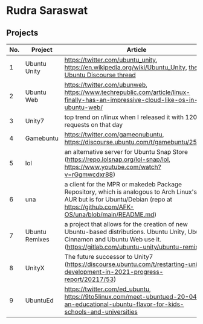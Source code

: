 # Rudra Saraswat

## Projects

| No. | Project | Article |
| --- | ------- | ------- |
| 1 | Ubuntu Unity | https://twitter.com/ubuntu_unity, https://en.wikipedia.org/wiki/Ubuntu_Unity, [the old Ubuntu Discourse thread](https://discourse.ubuntu.com/t/ubuntu-unity-remix-20-04/15968) |
| 2 | Ubuntu Web | https://twitter.com/ubunweb, https://www.techrepublic.com/article/linux-finally-has-an-impressive-cloud-like-os-in-ubuntu-web/ |
| 3 | Unity7 | top trend on r/linux when I released it with 120k requests on that day|
| 4 | Gamebuntu | https://twitter.com/gameonubuntu, https://discourse.ubuntu.com/t/gamebuntu/25544 |
| 5 | lol | an alternative server for Ubuntu Snap Store (https://repo.lolsnap.org/lol-snap/lol, https://www.youtube.com/watch?v=rGgmwcdxr88)  
| 6 | una | a client for the MPR or makedeb Package Repository, which is analogous to Arch Linux's AUR but is for Ubuntu/Debian (repo at https://github.com/AFK-OS/una/blob/main/README.md) |
| 7 | Ubuntu Remixes | a project that allows for the creation of new Ubuntu-based distributions. Ubuntu Unity, Ubuntu Cinnamon and Ubuntu Web use it. (https://gitlab.com/ubuntu-unity/ubuntu-remixes |
| 8 | UnityX | The future successor to Unity7 (https://discourse.ubuntu.com/t/restarting-unity-development-in-2021-progress-report/20217/53) |
| 9 | UbuntuEd | https://twitter.com/ed_ubuntu, https://9to5linux.com/meet-ubuntued-20-04-an-educational-ubuntu-flavor-for-kids-schools-and-universities |
